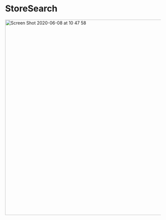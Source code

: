 # StoreSearch

<img width="634" alt="Screen Shot 2020-06-08 at 10 47 58" src="https://user-images.githubusercontent.com/32838230/84011609-a7857d80-a976-11ea-99d7-23f74942e663.png">
